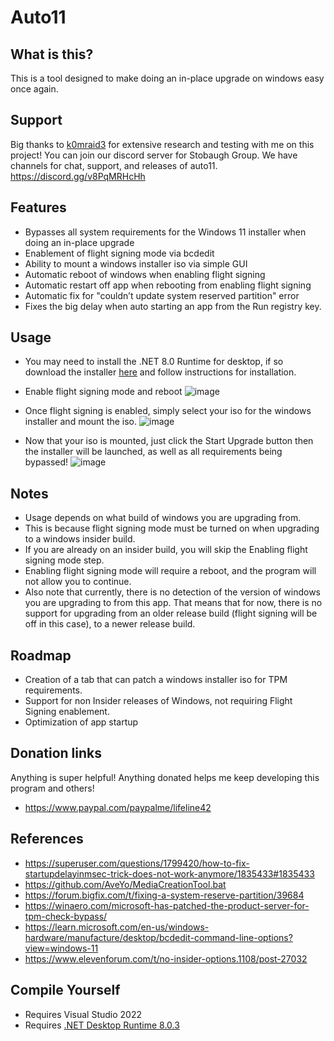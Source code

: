 # Auto11
## What is this?
This is a tool designed to make doing an in-place upgrade on windows easy once again.

## Support
Big thanks to [k0mraid3](https://github.com/k0mraid3) for extensive research and testing with me on this project!
You can join our discord server for Stobaugh Group.
We have channels for chat, support, and releases of auto11.
https://discord.gg/v8PqMRHcHh

## Features
- Bypasses all system requirements for the Windows 11 installer when doing an in-place upgrade
- Enablement of flight signing mode via bcdedit
- Ability to mount a windows installer iso via simple GUI
- Automatic reboot of windows when enabling flight signing
- Automatic restart off app when rebooting from enabling flight signing
- Automatic fix for "couldn’t update system reserved partition" error
- Fixes the big delay when auto starting an app from the Run registry key.

## Usage
- You may need to install the .NET 8.0 Runtime for desktop, if so download the installer [here](https://dotnet.microsoft.com/en-us/download/dotnet/thank-you/runtime-desktop-8.0.3-windows-x64-installer) and follow instructions for installation.

- Enable flight signing mode and reboot
  ![image](https://github.com/mastercodeon314/Auto11/assets/78676320/7951807d-f128-41fa-bb1b-335baddef859)
  
- Once flight signing is enabled, simply select your iso for the windows installer and mount the iso.
  ![image](https://github.com/mastercodeon314/Auto11/assets/78676320/3e1c6f98-a4ea-4bf9-a825-42dfe43c040e)

- Now that your iso is mounted, just click the Start Upgrade button then the installer will be launched, as well as all requirements being bypassed!
  ![image](https://github.com/mastercodeon314/Auto11/assets/78676320/c1d3523d-a774-42c5-92d1-0e8056504669)

## Notes
- Usage depends on what build of windows you are upgrading from.
- This is because flight signing mode must be turned on when upgrading to a windows insider build.
- If you are already on an insider build, you will skip the Enabling flight signing mode step. 
- Enabling flight signing mode will require a reboot, and the program will not allow you to continue. 
- Also note that currently, there is no detection of the version of windows you are upgrading to from this app. 
  That means that for now, there is no support for upgrading from an older release build (flight signing will be off in this case), to a newer release build.

## Roadmap
- Creation of a tab that can patch a windows installer iso for TPM requirements.
- Support for non Insider releases of Windows, not requiring Flight Signing enablement.
- Optimization of app startup

## Donation links
Anything is super helpful! Anything donated helps me keep developing this program and others!
- https://www.paypal.com/paypalme/lifeline42

## References
- https://superuser.com/questions/1799420/how-to-fix-startupdelayinmsec-trick-does-not-work-anymore/1835433#1835433
- https://github.com/AveYo/MediaCreationTool.bat
- https://forum.bigfix.com/t/fixing-a-system-reserve-partition/39684
- https://winaero.com/microsoft-has-patched-the-product-server-for-tpm-check-bypass/
- https://learn.microsoft.com/en-us/windows-hardware/manufacture/desktop/bcdedit-command-line-options?view=windows-11
- https://www.elevenforum.com/t/no-insider-options.1108/post-27032

## Compile Yourself
- Requires Visual Studio 2022
- Requires [.NET Desktop Runtime 8.0.3](https://dotnet.microsoft.com/en-us/download/dotnet/thank-you/runtime-desktop-8.0.3-windows-x64-installer)